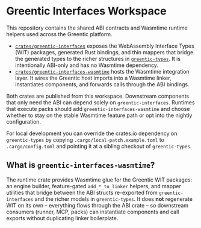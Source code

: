 # Greentic Interfaces Workspace

This repository contains the shared ABI contracts and Wasmtime runtime helpers used across the Greentic platform.

- [`crates/greentic-interfaces`](crates/greentic-interfaces) exposes the WebAssembly Interface Types (WIT) packages, generated Rust bindings, and thin mappers that bridge the generated types to the richer structures in [`greentic-types`](https://github.com/greentic-ai/greentic-types). It is intentionally ABI-only and has no Wasmtime dependency.
- [`crates/greentic-interfaces-wasmtime`](crates/greentic-interfaces-wasmtime) hosts the Wasmtime integration layer. It wires the Greentic host imports into a Wasmtime linker, instantiates components, and forwards calls through the ABI bindings.

Both crates are published from this workspace. Downstream components that only need the ABI can depend solely on `greentic-interfaces`. Runtimes that execute packs should add `greentic-interfaces-wasmtime` and choose whether to stay on the stable Wasmtime feature path or opt into the nightly configuration.

For local development you can override the crates.io dependency on `greentic-types` by copying `.cargo/local-patch.example.toml` to `.cargo/config.toml` and pointing it at a sibling checkout of `greentic-types`.

## What is `greentic-interfaces-wasmtime`?

The runtime crate provides Wasmtime glue for the Greentic WIT packages: an engine builder, feature-gated `add_*_to_linker` helpers, and mapper utilities that bridge between the ABI structs re-exported from `greentic-interfaces` and the richer models in `greentic-types`. It does **not** regenerate WIT on its own – everything flows through the ABI crate – so downstream consumers (runner, MCP, packs) can instantiate components and call exports without duplicating linker boilerplate.
